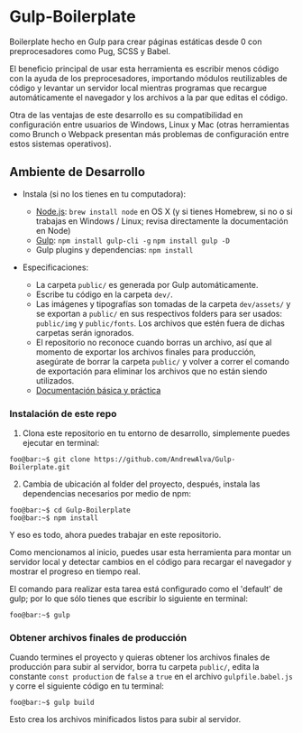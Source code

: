 # Gulp-Boilerplate
Boilerplate hecho en Gulp para crear páginas estáticas desde 0 con preprocesadores como Pug, SCSS y Babel.

El beneficio principal de usar esta herramienta es escribir menos código con la ayuda de los preprocesadores, importando módulos reutilizables de código y levantar un servidor local mientras programas que recargue automáticamente el navegador y los archivos a la par que editas el código.

Otra de las ventajas de este desarrollo es su compatibilidad en configuración entre usuarios de Windows, Linux y Mac (otras herramientas como Brunch o Webpack presentan más problemas de configuración entre estos sistemas operativos).



## Ambiente de Desarrollo

* Instala (si no los tienes en tu computadora):
    * [Node.js](http://nodejs.org): `brew install node` en OS X (y si tienes Homebrew, si no o si trabajas en Windows / Linux; revisa directamente la documentación en Node)
    * [Gulp](https://gulpjs.com/): 
    	`npm install gulp-cli -g`
    	`npm install gulp -D`
    * Gulp plugins y dependencias: `npm install`

* Especificaciones:
    * La carpeta `public/` es generada por Gulp automáticamente.
    * Escribe tu código en la carpeta `dev/`.
    * Las imágenes y tipografías son tomadas de la carpeta `dev/assets/` y se exportan a `public/` en sus respectivos folders para ser usados: `public/img` y `public/fonts`. Los archivos que estén fuera de dichas carpetas serán ignorados.
    * El repositorio no reconoce cuando borras un archivo, así que al momento de exportar los archivos finales para producción, asegúrate de borrar la carpeta `public/` y volver a correr el comando de exportación para eliminar los archivos que no están siendo utilizados.
    * [Documentación básica y práctica](https://css-tricks.com/gulp-for-beginners/)


### Instalación de este repo

1. Clona este repositorio en tu entorno de desarrollo, simplemente puedes ejecutar en terminal:
```console
foo@bar:~$ git clone https://github.com/AndrewAlva/Gulp-Boilerplate.git
```

2. Cambia de ubicación al folder del proyecto, después, instala las dependencias necesarios por medio de npm:
```console
foo@bar:~$ cd Gulp-Boilerplate
foo@bar:~$ npm install
```

Y eso es todo, ahora puedes trabajar en este repositorio.

Como mencionamos al inicio, puedes usar esta herramienta para montar un servidor local y detectar cambios en el código para recargar el navegador y mostrar el progreso en tiempo real.

El comando para realizar esta tarea está configurado como el 'default' de gulp; por lo que sólo tienes que escribir lo siguiente en terminal:
```console
foo@bar:~$ gulp
```


### Obtener archivos finales de producción

Cuando termines el proyecto y quieras obtener los archivos finales de producción para subir al servidor, borra tu carpeta `public/`, edita la constante  `const production` de `false` a `true` en el archivo `gulpfile.babel.js` y corre el siguiente código en tu terminal:
```console
foo@bar:~$ gulp build
```

Esto crea los archivos minificados listos para subir al servidor.
